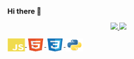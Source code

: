 ### Hi there 👋

<div align="center">
  <a href="https://github.com/gustavo-freita">
  <img height="180em" src="https://github-readme-stats.vercel.app/api?username=gustavo-freitas&show_icons=true&theme=dracula&include_all_commits=true&count_private=true"/>
  <img height="180em" src="https://github-readme-stats.vercel.app/api/top-langs/?username=gustavo-freitas&layout=compact&langs_count=7&theme=dracula"/>
</div>

 <div style="display: inline_block"><br>
  <img align="center" alt="gustavo-Js" height="30" width="40" src="https://raw.githubusercontent.com/devicons/devicon/master/icons/javascript/javascript-plain.svg">
  <img align="center" alt="gustavo-HTML" height="30" width="40" src="https://raw.githubusercontent.com/devicons/devicon/master/icons/html5/html5-original.svg">
  <img align="center" alt="gustavo-CSS" height="30" width="40" src="https://raw.githubusercontent.com/devicons/devicon/master/icons/css3/css3-original.svg">
  <img align="center" alt="gustavo-Python" height="30" width="40" src="https://raw.githubusercontent.com/devicons/devicon/master/icons/python/python-original.svg">
</div>
